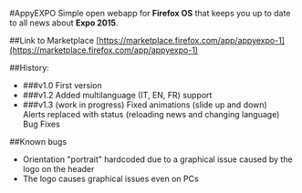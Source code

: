 #AppyEXPO
Simple open webapp for __Firefox OS__ that keeps you up to date to all news about __Expo 2015__.

##Link to Marketplace
[https://marketplace.firefox.com/app/appyexpo-1](https://marketplace.firefox.com/app/appyexpo-1)

##History:
- ###v1.0
First version
- ###v1.2 
Added multilanguage (IT, EN, FR) support
- ###v1.3 (work in progress)
Fixed animations (slide up and down)   
Alerts replaced with status (reloading news and changing language)   
Bug Fixes

##Known bugs
- Orientation "portrait" hardcoded due to a graphical issue caused by the logo on the header
- The logo causes graphical issues even on PCs